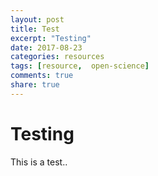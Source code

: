 ```yaml
---
layout: post
title: Test
excerpt: "Testing"
date: 2017-08-23
categories: resources
tags: [resource,  open-science]
comments: true
share: true
---
```


# Testing

This is a test..